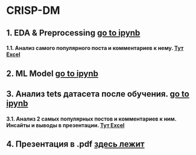 # CRISP-DM
## 1. EDA & Preprocessing [go to ipynb](https://github.com/EgorLiutov22/ds_cup/blob/main/eda_preprocessing.ipynb)
#### 1.1. Анализ самого популярного поста и комментариев к нему. [Тут Excel](https://github.com/EgorLiutov22/ds_cup/blob/main/facebokIsDown.xlsx)
## 2. ML Model [go to ipynb](https://github.com/EgorLiutov22/ds_cup/blob/main/train_st.ipynb)
## 3. Анализ tets датасета после обучения. [go to ipynb](https://github.com/EgorLiutov22/ds_cup/blob/main/postprocessing.ipynb)
#### 3.1. Анализ 2 самых популярных постов и комментариев к ним. Инсайты и выводы в презентации. [Тут Excel](https://github.com/EgorLiutov22/ds_cup/blob/main/2_top_posts_testdf.xlsx)
## 4. Презентация в .pdf [здесь лежит](https://github.com/EgorLiutov22/ds_cup/blob/main/Data%20Science.%20Jagermeister%20-%20%D0%9F%D1%80%D0%B5%D0%B7%D0%B5%D0%BD%D1%82%D0%B0%D1%86%D0%B8%D1%8F.pdf)
